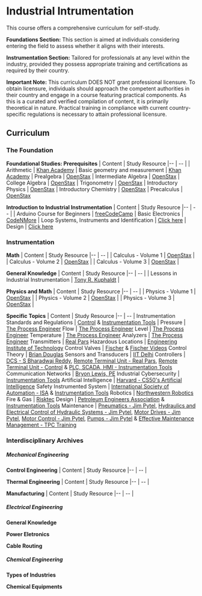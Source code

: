 # Industrial Intrumentation 

This course offers a comprehensive curriculum for self-study.

**Foundations Section:** This section is aimed at individuals considering entering the field to assess whether it aligns with their interests.

**Instrumentation Section:** Tailored for professionals at any level within the industry, provided they possess appropriate training and certifications as required by their country.

**Important Note:** This curriculum DOES NOT grant professional licensure. To obtain licensure, individuals should approach the competent authorities in their country and engage in a course featuring practical components. As this is a curated and verified compilation of content, it is primarily theoretical in nature. Practical training in compliance with current country-specific regulations is necessary to attain professional licensure.

## Curriculum

### The Foundation

**Foundational Studies: Prerequisites**
| Content |  Study Resource
|-- | -- |
| Arithmetic | [Khan Academy](https://www.khanacademy.org/math/arithmetic#arithmetic-subject-challenge)
| Basic geometry and measurement | [Khan Academy](https://www.khanacademy.org/math/basic-geo#basic-geo-subject-challenge)
| Prealgebra | [OpenStax](https://openstax.org/details/books/prealgebra-2e)
| Intermediate Algebra | [OpenStax](https://openstax.org/details/books/intermediate-algebra-2e)
| College Algebra | [OpenStax](https://openstax.org/details/books/college-algebra-corequisite-support-2e)
| Trigonometry | [OpenStax](https://mecmath.net/trig/Trigonometry.pdf)
| Introductory Physics | [OpenStax](https://openstax.org/details/books/physics)
| Introductory Chemistry | [OpenStax](https://openstax.org/details/books/chemistry-2e)
| Precalculus | [OpenStax](https://assets.openstax.org/oscms-prodcms/media/documents/Precalculus_2e-WEB.pdf)


**Introduction to Industrial Instrumentation**
| Content |  Study Resource
|-- | -- |
| Arduino Course for Beginners | [freeCodeCamp](https://www.youtube.com/watch?v=zJ-LqeX_fLU)
| Basic Electronics | [CodeNMore](https://www.youtube.com/playlist?list=PLah6faXAgguOeMUIxS22ZU4w5nDvCl5gs)
| Loop Systems, Instruments and Identification | [Click here](https://github.com/lcafer/Instrumentation/blob/main/texts/Loop%20Systems,%20Instruments%20and%20Identification)
| Design | [Click here](https://github.com/lcafer/Instrumentation/blob/main/projects/Introduction%20to%20Industrial%20Instrumentation%20and%20Automation)

### Instrumentation

**Math**
| Content |  Study Resource
|-- | -- |
| Calculus - Volume 1 | [OpenStax](https://openstax.org/details/books/calculus-volume-1) |
| Calculus - Volume 2 | [OpenStax](https://openstax.org/details/books/calculus-volume-2) |
| Calculus - Volume 3 | [OpenStax](https://openstax.org/details/books/calculus-volume-3) |

**General Knowledge**
| Content |  Study Resource
|-- | -- |
| Lessons in Industrial Instrumentation | [Tony R. Kuphaldt](https://www.ibiblio.org/kuphaldt/socratic/sinst/) |

**Physics and Math**
| Content |  Study Resource
|-- | -- |
| Physics - Volume 1 | [OpenStax](https://openstax.org/details/books/university-physics-volume-1) |
| Physics - Volume 2 | [OpenStax](https://openstax.org/details/books/university-physics-volume-2) |
| Physics - Volume 3 | [OpenStax](https://openstax.org/details/books/university-physics-volume-3) |

**Specific Topics**
| Content |  Study Resource
|-- | -- |
Instrumentation Standards and Regulations | [Control](https://control.com/technical-articles/introduction-to-codes-standards-for-instrumentation-controls-engineers/) & [Instrumentation Tools](https://instrumentationtools.com/instrumentation-standards/) | Pressure | [The Process Engineer](https://www.youtube.com/watch?v=o63taEDmCOE)
Flow | [The Process Engineer](https://www.youtube.com/watch?v=6MKYn7H4tig)
Level | [The Process Engineer](https://www.youtube.com/watch?v=YgH7RussHA8)
Temperature | [The Process Engineer](https://www.youtube.com/watch?v=ZApY8wwWPpg)
Analyzers | [The Process Engineer](https://www.youtube.com/watch?v=psTWvgKIoxk)
Transmitters | [Real Pars](https://www.realpars.com/blog/transmitter)
Hazardous Locations | [Engineering Institute of Technology](https://www.youtube.com/watch?v=nlzXxsHcj_0)
Control Valves | [Fischer](https://www.emerson.com/documents/automation/control-valve-handbook-en-3661206.pdf) & [Fischer Videos](https://www.youtube.com/playlist?list=PLSXazcrqabne8r94ck0WxW1L2txlDRPZO)
Control Theory |  [Brian Douglas](https://www.youtube.com/playlist?list=PLUMWjy5jgHK1NC52DXXrriwihVrYZKqjk)
Sensors and Transducers | [IIT Delhi](https://www.youtube.com/playlist?list=PLp6ek2hDcoNBrYuh8TYc3YNQUvKanqiRa)
Controllers | [DCS - S Bharadwaj Reddy](https://www.youtube.com/playlist?list=PLLaIFprsTYAm_8LQghdl1a03X3wk0qMy1), [Remote Terminal Unit - Real Pars](https://www.realpars.com/blog/rtu), [Remote Terminal Unit - Control](https://control.com/technical-articles/what-is-a-remote-terminal-unit-rtu/) & [PLC, SCADA, HMI - Instrumentation Tools](https://www.youtube.com/playlist?list=PLI78ZBihrkE2WdegX1oeZnXi5j1haKC2c)
Communication Networks | [Bryon Lewis, PE](https://www.youtube.com/playlist?list=PLt50BEIirCOMY8qrcGBdoJIAUHWXfJM6H)
Industrial Cybersecurity | [Instrumentation Tools](https://www.youtube.com/playlist?list=PLI78ZBihrkE1EpPaG79hQFuEIN9_35EbA)
Artificial Intelligence | [Harvard - CS50's Artificial Intelligence](https://www.youtube.com/watch?v=5NgNicANyqM)
Safety Instrumented System | [International Society of Automation - ISA](https://www.youtube.com/watch?v=S6HD_NO5Ibg) & [Instrumentation Tools](https://www.youtube.com/watch?v=fCA2ZDUStH4&list=PLI78ZBihrkE16q3wWOVERKVd_r0wakGYF)
Robotics | [Northwestern Robotics](https://www.youtube.com/playlist?list=PLggLP4f-rq02vX0OQQ5vrCxbJrzamYDfx)
Fire & Gas | [Risktec](https://www.youtube.com/playlist?list=PLcXzb5UGDh5ggxuy4dBvbBdUxdCKxiPCD)
Design | [Petroleum Engineers Association](https://www.youtube.com/watch?v=JvX59z76K2g) & [Instrumentation Tools](https://instrumentationtools.com/list-of-instrumentation-project-engineering-documents/)
Maintenance | [Pneumatics - Jim Pytel](https://www.youtube.com/playlist?list=PLdnqjKaksr8qM_nxfOnZhELfIlr6auQZG), [Hydraulics and Electrical Control of Hydraulic Systems - Jim Pytel](https://www.youtube.com/playlist?list=PLdnqjKaksr8ruhw85YYSSO6EWLhVVmSKm), [Motor Drives - Jim Pytel](https://www.youtube.com/playlist?list=PLdnqjKaksr8qruLl85Uq3em62PjXlSNUF), [Motor Control - Jim Pytel](https://www.youtube.com/playlist?list=PLdnqjKaksr8qRPCFkU2Q8XQe0bfo99rs6), [Pumps - Jim Pytel](https://www.youtube.com/playlist?list=PLdnqjKaksr8ppwIf4IOCwwEvpsAJYG-2a) & [Effective Maintenance Management - TPC Training](https://www.youtube.com/watch?v=eYFKWVbdzYE) 

### Interdisciplinary Archives

##### Mechanical Engineering

**Control Engineering**
| Content |  Study Resource
|-- | -- |

**Thermal Engineering**
| Content |  Study Resource
|-- | -- |

**Manufacturing**
| Content |  Study Resource
|-- | -- |

##### Electrical Engineering
**General Knowledge**

**Power Eletronics**

**Cable Routing**

##### Chemical Engineering
**Types of Industries**

**Chemical Equipments**
